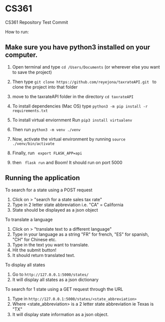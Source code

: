 # CS361
CS361 Repository
Test Commit


How to run:
## Make sure you have python3 installed on your computer.


1. Open terminal and type 
```cd /Users/Documents``` (or wherever else you want to save the project)
2. Then type 
```git clone https://github.com/reyejona/taxrateAPI.git ```
to clone the project into that folder

3. move to the taxrateAPI folder in the directory
 ```cd taxrateAPI```

5. To install dependencies (Mac OS) type 
```python3 -m pip install -r requirements.txt```

4. To install virtual enviornment Run 
```pip3 install virtualenv``` 

5. Then run 
```python3 -m venv ./venv```

6. Now, activate the virtual environment by running 
```source ./venv/bin/activate```

7. Finally, run 
``` export FLASK_APP=api```

8. then 
``` flask run``` 
and Boom! It should run on port 5000


## Running the application
To search for a state using a POST request
1. Click on > "search for a state sales tax rate" 
2. Type in 2 letter state abbreviation i.e. "CA" = California
3. State should be displayed as a json object


To translate a language
1. Click on  > "translate text to a different language"
2. Type in your language as a string "FR" for french, "ES" for spanish, "CH" for Chinese etc.
3. Type in the text you want to translate.
4. Hit the submit button!
5. It should return translated text.

To display all states
1. Go to ```http://127.0.0.1:5000/states/```
2. It will display all states as a json dictionary

To search for 1 state using a GET request through the URL
1. Type in ```http://127.0.0.1:5000/states/<state_abbreviation>```
2. Where <state_abbreviation> is a 2 letter state abbreviation ie Texas is "TX"
3. It will display state information as a json object.

